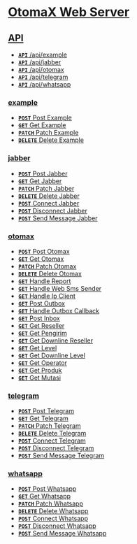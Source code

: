 # [OtomaX Web Server]()

## [API]()
- [**<code>API</code>** /api/example]()
- [**<code>API</code>** /api/jabber]()
- [**<code>API</code>** /api/otomax]()
- [**<code>API</code>** /api/telegram]()
- [**<code>API</code>** /api/whatsapp]()

### [example]()
- [**<code>POST</code>** Post Example](./docs/example/post-example.md)
- [**<code>GET</code>** Get Example](./docs/example/get-example.md)
- [**<code>PATCH</code>** Patch Example](./docs/example/patch-example.md)
- [**<code>DELETE</code>** Delete Example](./docs/example/delete-example.md)

### [jabber]()
- [**<code>POST</code>** Post Jabber](./docs/jabber/post-jabber.md)
- [**<code>GET</code>** Get Jabber](./docs/jabber/get-jabber.md)
- [**<code>PATCH</code>** Patch Jabber](./docs/jabber/patch-jabber.md)
- [**<code>DELETE</code>** Delete Jabber](./docs/jabber/delete-jabber.md)
- [**<code>POST</code>** Connect Jabber](./docs/jabber/connect-jabber.md)
- [**<code>POST</code>** Disconnect Jabber](./docs/jabber/disconnect-jabber.md)
- [**<code>POST</code>** Send Message Jabber](./docs/jabber/send-message-jabber.md)

### [otomax]()
- [**<code>POST</code>** Post Otomax](./docs/otomax/post-otomax.md)
- [**<code>GET</code>** Get Otomax](./docs/otomax/get-otomax.md)
- [**<code>PATCH</code>** Patch Otomax](./docs/otomax/patch-otomax.md)
- [**<code>DELETE</code>** Delete Otomax](./docs/otomax/delete-otomax.md)
- [**<code>GET</code>** Handle Report](./docs/otomax/handle-report.md)
- [**<code>GET</code>** Handle Web Sms Sender](./docs/otomax/handle-web-sms-sender.md)
- [**<code>GET</code>** Handle Ip Client](./docs/otomax/handle-ip-client.md)
- [**<code>GET</code>** Post Outbox](./docs/otomax/post-outbox.md)
- [**<code>GET</code>** Handle Outbox Callback](./docs/otomax/handle-outbox-callback.md)
- [**<code>GET</code>** Post Inbox](./docs/otomax/post-inbox.md)
- [**<code>GET</code>** Get Reseller](./docs/otomax/get-reseller.md)
- [**<code>GET</code>** Get Pengirim](./docs/otomax/get-pengirim.md)
- [**<code>GET</code>** Get Downline Reseller](./docs/otomax/get-downline-reseller.md)
- [**<code>GET</code>** Get Level](./docs/otomax/get-level.md)
- [**<code>GET</code>** Get Downline Level](./docs/otomax/get-downline-level.md)
- [**<code>GET</code>** Get Operator](./docs/otomax/get-operator.md)
- [**<code>GET</code>** Get Produk](./docs/otomax/get-produk.md)
- [**<code>GET</code>** Get Mutasi](./docs/otomax/get-mutasi.md)

### [telegram]()
- [**<code>POST</code>** Post Telegram](./docs/telegram/post-telegram.md)
- [**<code>GET</code>** Get Telegram](./docs/telegram/get-telegram.md)
- [**<code>PATCH</code>** Patch Telegram](./docs/telegram/patch-telegram.md)
- [**<code>DELETE</code>** Delete Telegram](./docs/telegram/delete-telegram.md)
- [**<code>POST</code>** Connect Telegram](./docs/telegram/connect-telegram.md)
- [**<code>POST</code>** Disconnect Telegram](./docs/telegram/disconnect-telegram.md)
- [**<code>POST</code>** Send Message Telegram](./docs/telegram/send-message-telegram.md)

### [whatsapp]()
- [**<code>POST</code>** Post Whatsapp](./docs/whatsapp/post-whatsapp.md)
- [**<code>GET</code>** Get Whatsapp](./docs/whatsapp/get-whatsapp.md)
- [**<code>PATCH</code>** Patch Whatsapp](./docs/whatsapp/patch-whatsapp.md)
- [**<code>DELETE</code>** Delete Whatsapp](./docs/whatsapp/delete-whatsapp.md)
- [**<code>POST</code>** Connect Whatsapp](./docs/whatsapp/connect-whatsapp.md)
- [**<code>POST</code>** Disconnect Whatsapp](./docs/whatsapp/disconnect-whatsapp.md)
- [**<code>POST</code>** Send Message Whatsapp](./docs/whatsapp/send-message-whatsapp.md)

